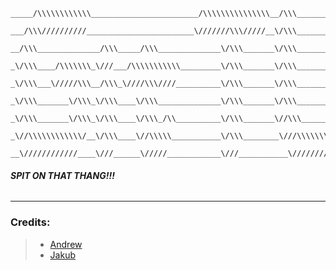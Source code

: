 ```
_____/\\\\\\\\\\\\________________________/\\\\\\\\\\\\\\\__/\\\________/\\\_____/\\\\\\\\\____        
 ___/\\\//////////________________________\///////\\\/////__\/\\\_______\/\\\___/\\\\\\\\\\\\\__       
  __/\\\______________/\\\_____/\\\______________\/\\\_______\/\\\_______\/\\\__/\\\/////////\\\_      
   _\/\\\____/\\\\\\\_\///___/\\\\\\\\\\\_________\/\\\_______\/\\\_______\/\\\_\/\\\_______\/\\\_     
    _\/\\\___\/////\\\__/\\\_\////\\\////__________\/\\\_______\/\\\_______\/\\\_\/\\\\\\\\\\\\\\\_    
     _\/\\\_______\/\\\_\/\\\____\/\\\______________\/\\\_______\/\\\_______\/\\\_\/\\\/////////\\\_   
      _\/\\\_______\/\\\_\/\\\____\/\\\_/\\__________\/\\\_______\//\\\______/\\\__\/\\\_______\/\\\_  
       _\//\\\\\\\\\\\\/__\/\\\____\//\\\\\___________\/\\\________\///\\\\\\\\\/___\/\\\_______\/\\\_ 
        __\////////////____\///______\/////____________\///___________\/////////_____\///________\///__

```

###### ***SPIT ON THAT THANG!!!***


--------------------------------------------
### Credits: 
>- [Andrew](https://github.com/TuringProblem)
>- [Jakub](https://github.com/jhelinski)
